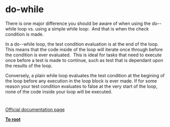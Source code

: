 # do-while





There is one major difference you should be aware of when using the do--while loop vs. using a simple while loop:&#xA0; And that is when the check condition is made.&#xA0; 

In a do--while loop, the test condition evaluation is at the end of the loop.&#xA0; This means that the code inside of the loop will iterate once through before the condition is ever evaluated.&#xA0; This is ideal for tasks that need to execute once before a test is made to continue, such as test that is dependant upon the results of the loop.&#xA0; 

Conversely, a plain while loop evaluates the test condition at the begining of the loop before any execution in the loop block is ever made. If for some reason your test condition evaluates to false at the very start of the loop, none of the code inside your loop will be executed.

  

#

[Official documentation page](https://www.php.net/manual/en/control-structures.do.while.php)

**[To root](/README.md)**